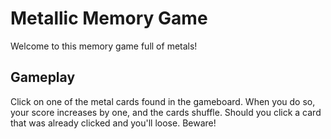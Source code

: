 # Metallic Memory Game

Welcome to this memory game full of metals!

## Gameplay

Click on one of the metal cards found in the gameboard. When you do so, your score increases
by one, and the cards shuffle. Should you click a card that was already clicked and you'll loose. Beware!

